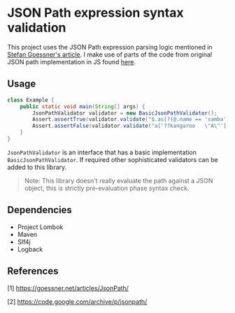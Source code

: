 # JSON Path expression syntax validation

This project uses the JSON Path expression parsing logic mentioned in [Stefan Goessner's article](https://goessner.net/articles/JsonPath/).
I make use of parts of the code from original JSON path implementation in JS found [here](https://code.google.com/archive/p/jsonpath/).

## Usage

```java
class Example {
    public static void main(String[] args) {
        JsonPathValidator validator = new BasicJsonPathValidator();
        Assert.assertTrue(validator.validate("$.as[?(@.name == 'samba')]"));
        Assert.assertFalse(validator.validate("a['??kangaroo   \"A\"'][??(@.name == 'a')].value"));        
    } 
}
```

`JsonPathValidator` is an interface that has a basic implementation `BasicJsonPathValidator`. If required other sophisticated validators can be added to this library.

> Note: This library doesn't really evaluate the path against a JSON object, this is strictly pre-evaluation phase syntax check.

## Dependencies
- Project Lombok
- Maven
- Slf4j
- Logback

## References
[1] https://goessner.net/articles/JsonPath/

[2] https://code.google.com/archive/p/jsonpath/